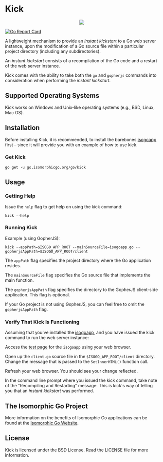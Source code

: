 # Kick

<p align="center"><a href="http://isomorphicgo.org" target="_blank"><img src="https://go.isomorphicgo.org/go/isogoapp/raw/branch/master/static/images/isomorphic_go_logo.png"></a></p>

[![Go Report Card](https://goreportcard.com/badge/go.isomorphicgo.org/go/kick)](https://goreportcard.com/report/go.isomorphicgo.org/go/kick)

A lightweight mechanism to provide an *instant kickstart* to a Go web server instance, upon the modification of a Go source file within a particular project directory (including any subdirectories).

An *instant kickstart* consists of a recompilation of the Go code and a restart of the web server instance.

Kick comes with the ability to take both the `go` and `gopherjs` commands into consideration when performing the *instant kickstart*.

## Supported Operating Systems
Kick works on Windows and Unix-like operating systems (e.g., BSD, Linux, Mac OS).

## Installation

Before installing Kick, it is recommended, to install the barebones [isogoapp](https://go.isomorphicgo.org/go/isogoapp) first – since it will provide you with an example of how to use kick.

### Get Kick
`go get -u go.isomorphicgo.org/go/kick`

## Usage

### Getting Help

Issue the `help` flag to get help on using the kick command:

`kick --help`

### Running Kick

Example (using GopherJS):

`kick --appPath=$ISOGO_APP_ROOT --mainSourceFile=isogoapp.go --gopherjsAppPath=$ISOGO_APP_ROOT/client`

The `appPath` flag specifies the project directory where the Go application resides.

The `mainSourceFile` flag specifies the Go source file that implements the main function.

The `gopherjsAppPath` flag specifies the directory to the GopherJS client-side application. This flag is optional.

If your Go project is not using GopherJS, you can feel free to omit the `gopherjsAppPath` flag.

### Verify That Kick Is Functioning

Assuming that you've installed the [isogoapp](https://go.isomorphicgo.org/go/isogoapp), and you have issued the kick command to run the web server instance:

Access the [test page](http://localhost:8080) for the `isogoapp` using your web browser.

Open up the `client.go` source file in the `$ISOGO_APP_ROOT/client` directory. Change the message that is passed to the `SetInnerHTML()` function call.

Refresh your web browser. You should see your change reflected.

In the command line prompt where you issued the kick command, take note of the "Recompiling and Restarting" message. This is kick's way of telling you that an *instant kickstart* was performed.


## The Isomorphic Go Project
More information on the benefits of Isomorphic Go applications can be found at the [Isomorphic Go Website](http://isomorphicgo.org).

## License
Kick is licensed under the BSD License. Read the [LICENSE](https://go.isomorphicgo.org/go/kick/src/branch/master/LICENSE) file for more information.
